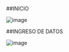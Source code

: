 ##INICIO

![image](https://github.com/Maria-Jose-11/Introduccion-WindowsForms/assets/74751902/561196b4-7a70-4ad1-877b-9f4c9894f563)

##INGRESO DE DATOS

![image](https://github.com/Maria-Jose-11/Introduccion-WindowsForms/assets/74751902/d3920c5d-aae0-4fec-a9ed-41b42039d9ef)

